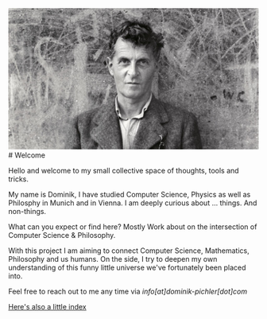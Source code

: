 

<img src="assets/images/ludwi.jpg" alt="Alt text" style="max-width: 100%;">


<br>
# Welcome



Hello and welcome to my small collective space of thoughts, tools and tricks. 

My name is Dominik, I have studied Computer Science, Physics as well as Philosphy in Munich and in Vienna.
I am deeply curious about ... things. And non-things.


What can you expect or find here?
Mostly Work about on the intersection of Computer Science & Philosophy. 

With this project I am aiming to connect Computer Science, Mathematics, Philosophy and us humans.
On the side, I try to deepen my own understanding of this funny little universe we've fortunately been placed into. 







Feel free to reach out to me any time via *info[at]dominik-pichler[dot]com*





[Here's also a little index](test.md)





